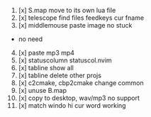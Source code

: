 1. [x] S.map move to its own lua file
2. [x] telescope find files feedkeys cur fname
3. [x] middlemouse paste image no stuck
- no need
4. [x] paste mp3 mp4
5. [x] statuscolumn statuscol.nvim
6. [x] tabline show all
7. [x] tabline delete other projs
8. [x] c2cmake, cbp2cmake change common
9. [x] unuse B.map
10. [x] copy to desktop, wav/mp3 no support
11. [x] match windo hi cur word working
